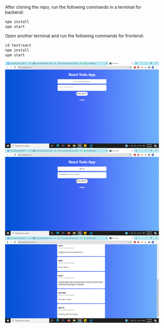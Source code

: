 After cloning the repo, run the following commands in a terminal for backend:
```
npm install
npm start
```
Open another terminal and run the following commands for frontend:
```
cd testreact
npm install
npm start

```

![screenshot1](./screenshots/one.png)
![screenshot2](./screenshots/two.png)
![screenshot3](./screenshots/three.png)
